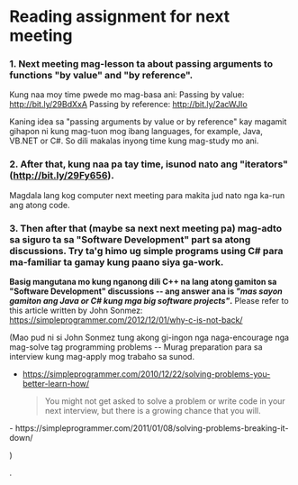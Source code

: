 # Reading assignment for next meeting

### 1. Next meeting mag-lesson ta about passing arguments to functions "by value" and "by reference".

Kung naa moy time pwede mo mag-basa ani:
Passing by value: http://bit.ly/29BdXxA
Passing by reference: http://bit.ly/2acWJIo

Kaning idea sa "passing arguments by value or by reference" kay magamit gihapon ni kung mag-tuon mog ibang languages, for example, Java, VB.NET or C#. So dili makalas inyong time kung mag-study mo ani.

### 2. After that, kung naa pa tay time, isunod nato ang "iterators" (http://bit.ly/29Fy656).

Magdala lang kog computer next meeting para makita jud nato nga ka-run ang atong code.

### 3. Then after that (maybe sa next next meeting pa) mag-adto sa siguro ta sa "Software Development" part sa atong discussions. Try ta'g himo ug simple programs using C# para ma-familiar ta gamay kung paano siya ga-work.

**Basig mangutana mo kung nganong dili C++ na lang atong gamiton sa "Software Development" discussions -- ang answer ana is _"mas sayon gamiton ang Java or C# kung mga big software projects"_.** Please refer to this article written by John Sonmez: https://simpleprogrammer.com/2012/12/01/why-c-is-not-back/

(Mao pud ni si John Sonmez tung akong gi-ingon nga naga-encourage nga mag-solve tag programming problems -- Murag preparation para sa interview kung mag-apply mog trabaho sa sunod.
 - https://simpleprogrammer.com/2010/12/22/solving-problems-you-better-learn-how/
       <blockquote>
You might not get asked to solve a problem or write code in your next interview, but there is a growing chance that you will.
</blockquote>
 - https://simpleprogrammer.com/2011/01/08/solving-problems-breaking-it-down/
 
)

.
